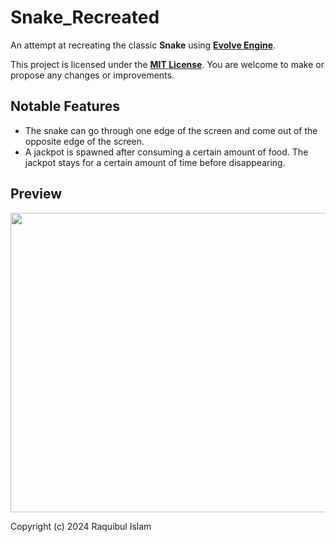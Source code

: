 # Snake_Recreated

An attempt at recreating the classic **Snake** using **[Evolve Engine](https://github.com/shubha360/Evolve-Engine)**.

This project is licensed under the **[MIT License](LICENSE)**. You are welcome to make or propose any changes or improvements.

## Notable Features

- The snake can go through one edge of the screen and come out of the opposite edge of the screen.
- A jackpot is spawned after consuming a certain amount of food. The jackpot stays for a certain amount of time before disappearing.

## Preview

<img src="preview.gif" width="862" height="479" />

Copyright (c) 2024 Raquibul Islam
